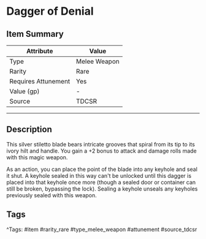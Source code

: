 # Dagger of Denial

## Item Summary

| Attribute            | Value                        |
|----------------------|------------------------------|
| Type                 | Melee Weapon |
| Rarity               | Rare             |
| Requires Attunement  | Yes                |
| Value (gp)           | -    |
| Source               | TDCSR |

---

## Description

This silver stiletto blade bears intricate grooves that spiral from its tip to its ivory hilt and handle. You gain a +2 bonus to attack and damage rolls made with this magic weapon.

As an action, you can place the point of the blade into any keyhole and seal it shut. A keyhole sealed in this way can't be unlocked until this dagger is placed into that keyhole once more (though a sealed door or container can still be broken, bypassing the lock). Sealing a keyhole unseals any keyholes previously sealed with this weapon.

## Tags

^Tags: #item #rarity_rare #type_melee_weapon #attunement #source_tdcsr